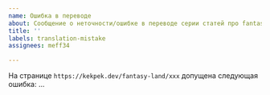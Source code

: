 ```yaml
---
name: Ошибка в переводе
about: Сообщение о неточности/ошибке в переводе серии статей про fantasy land
title: ''
labels: translation-mistake
assignees: meff34

---
```


На странице `https://kekpek.dev/fantasy-land/xxx` допущена следующая ошибка: ...

